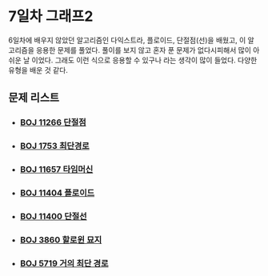 # 7일차 그래프2

6일차에 배우지 않았던 알고리즘인 다익스트라, 플로이드, 단절점(선)을 배웠고, 이 알고리즘을 응용한 문제를 풀었다. 풀이를 보지 않고 혼자 푼 문제가 없다시피해서 많이 아쉬운 날 이었다. 그래도 이런 식으로 응용할 수 있구나 라는 생각이 많이 들었다. 다양한 유형을 배운 것 같다.



## 문제 리스트

- ### [BOJ 11266 단절점](https://github.com/jungtaeyong/alstudy2/blob/ty/SDS/SDS%20알고리즘%20특강/baekjoon%2011266%20단절점.cpp)

- ### [BOJ 1753 최단경로](https://github.com/jungtaeyong/alstudy2/blob/ty/SDS/SDS%20알고리즘%20특강/baekjoon%201753%20최단경로.cpp)

- ### [BOJ 11657 타임머신](https://github.com/jungtaeyong/alstudy2/blob/ty/SDS/SDS%20알고리즘%20특강/baekjoon%2011657%20타임머신.cpp)

- ### [BOJ 11404 플로이드](https://github.com/jungtaeyong/alstudy2/blob/ty/SDS/SDS%20알고리즘%20특강/baekjoon%2011404%20플로이드.cpp)

- ### [BOJ 11400 단절선](https://github.com/jungtaeyong/alstudy2/blob/ty/SDS/SDS%20알고리즘%20특강/baekjoon%2011400%20단절선.cpp)

- ### [BOJ 3860 할로윈 묘지](https://github.com/jungtaeyong/alstudy2/blob/ty/SDS/SDS%20알고리즘%20특강/baekjoon%203860%20할로윈%20묘지.cpp)

- ### [BOJ 5719 거의 최단 경로](https://github.com/jungtaeyong/alstudy2/blob/ty/SDS/SDS%20알고리즘%20특강/baekjoon%205719%20거의%20최단%20경로.cpp)




